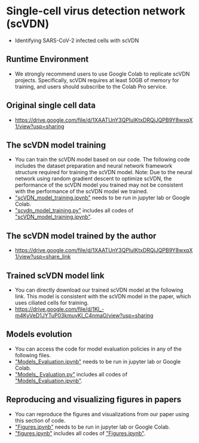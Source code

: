 # Single-cell virus detection network (scVDN)
* Identifying SARS-CoV-2 infected cells with scVDN

## Runtime Environment
* We strongly recommend users to use Google Colab to replicate scVDN projects. Specifically, scVDN requires at least 50GB of memory for training, and users should subscribe to the Colab Pro service.

## Original single cell data
* https://drive.google.com/file/d/1XAATUnY3QPluIKtxDRQjJQPB9Y8wxqX1/view?usp=sharing

## The scVDN model training
* You can train the scVDN model based on our code. The following code includes the dataset preparation and neural network framework structure required for training the scVDN model. Note: Due to the neural network using random gradient descent to optimize scVDN, the performance of the scVDN model you trained may not be consistent with the performance of the scVDN model we trained.
* <u>"scVDN_model_training.ipynb"</u> needs to be run in jupyter lab or Google Colab.
* <u>"scvdn_model_training.py"</u> includes all codes of <u>"scVDN_model_training.ipynb"</u>.

## The scVDN model trained by the author
* https://drive.google.com/file/d/1XAATUnY3QPluIKtxDRQjJQPB9Y8wxqX1/view?usp=share_link


## Trained scVDN model link
* You can directly download our trained scVDN model at the following link. This model is consistent with the scVDN model in the paper, which uses ciliated cells for training.
* https://drive.google.com/file/d/1Kl_-m4KyVeD1JYTuP03kmuyKI_C4nmaO/view?usp=sharing

## Models evolution
* You can access the code for model evaluation policies in any of the following files. 
* <u>"Models_Evaluation.ipynb"</u> needs to be run in jupyter lab or Google Colab.
* <u>"Models_ Evaluation.py"</u> includes all codes of <u>"Models_Evaluation.ipynb"</u>.

## Reproducing and visualizing figures in papers
* You can reproduce the figures and visualizations from our paper using this section of code.
* <u>"Figures.ipynb"</u> needs to be run in jupyter lab or Google Colab.
* <u>"figures.ipynb"</u> includes all codes of <u>"Figures.ipynb"</u>.




